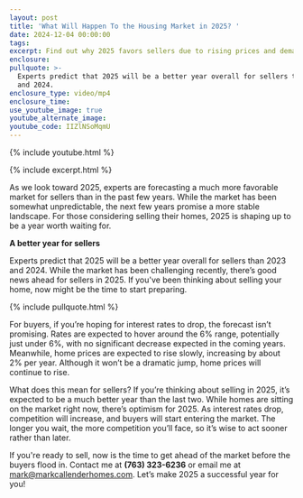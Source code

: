 ```yaml
---
layout: post
title: 'What Will Happen To the Housing Market in 2025? '
date: 2024-12-04 00:00:00
tags:
excerpt: Find out why 2025 favors sellers due to rising prices and demand.
enclosure:
pullquote: >-
  Experts predict that 2025 will be a better year overall for sellers than 2023
  and 2024.
enclosure_type: video/mp4
enclosure_time:
use_youtube_image: true
youtube_alternate_image:
youtube_code: IIZlNSoMqmU
---
```

{% include youtube.html %}

{% include excerpt.html %}

As we look toward 2025, experts are forecasting a much more favorable market for sellers than in the past few years. While the market has been somewhat unpredictable, the next few years promise a more stable landscape. For those considering selling their homes, 2025 is shaping up to be a year worth waiting for.

**A better year for sellers**

Experts predict that 2025 will be a better year overall for sellers than 2023 and 2024. While the market has been challenging recently, there’s good news ahead for sellers in 2025. If you've been thinking about selling your home, now might be the time to start preparing.

{% include pullquote.html %}

For buyers, if you’re hoping for interest rates to drop, the forecast isn’t promising. Rates are expected to hover around the 6% range, potentially just under 6%, with no significant decrease expected in the coming years. Meanwhile, home prices are expected to rise slowly, increasing by about 2% per year. Although it won’t be a dramatic jump, home prices will continue to rise.

What does this mean for sellers? If you’re thinking about selling in 2025, it’s expected to be a much better year than the last two. While homes are sitting on the market right now, there’s optimism for 2025. As interest rates drop, competition will increase, and buyers will start entering the market. The longer you wait, the more competition you’ll face, so it’s wise to act sooner rather than later.

If you're ready to sell, now is the time to get ahead of the market before the buyers flood in. Contact me at **(763) 323-6236** or email me at [mark@markcallenderhomes.com](mailto:mark@markcallenderhomes.com). Let’s make 2025 a successful year for you!